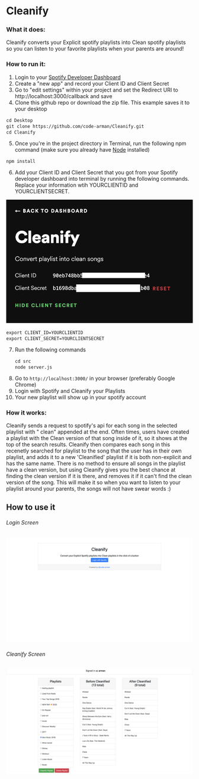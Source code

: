 # Cleanify

### What it does:

Cleanify converts your Explicit spotify playlists into Clean spotify playlists so you can listen to your favorite playlists when your parents are around!

### How to run it:

1. Login to your [Spotify Developer Dashboard](https://developer.spotify.com/dashboard/applications)
2. Create a "new app" and record your Client ID and Client Secret
3. Go to "edit settings" within your project and set the Redirect URI to http://localhost:3000/callback and save
4. Clone this github repo or download the zip file. This example saves it to your desktop

```
cd Desktop
git clone https://github.com/code-arman/Cleanify.git
cd Cleanify
```

5. Once you're in the project directory in Terminal, run the following npm command (make sure you already have [Node](https://nodejs.org/en/download/) installed)

```
npm install
```

6. Add your Client ID and Client Secret that you got from your Spotify developer dashboard into terminal by running the following commands. Replace your information wtih YOURCLIENTID and YOURCLIENTSECRET.

![Dashboard](imgs/spotify-developer-dashboard-keys.png)

```
export CLIENT_ID=YOURCLIENTID
export CLIENT_SECRET=YOURCLIENTSECRET
```

7. Run the following commands
   ```
   cd src
   node server.js
   ```
8. Go to `http://localhost:3000/` in your browser (preferably Google Chrome)
9. Login with Spotify and Cleanify your Playlists
10. Your new playlist will show up in your spotify account

### How it works:

Cleanify sends a request to spotify's api for each song in the selected playlist with " clean" appended at the end. Often times, users have created a playlist with the Clean version of that song inside of it, so it shows at the top of the search results. Cleanify then compares each song in this recenetly searched for playlist to the song that the user has in their own playlist, and adds it to a new 'Cleanified' playlist if it is both non-explicit and has the same name. There is no method to ensure all songs in the playlist have a clean version, but using Cleanify gives you the best chance at finding the clean version if it is there, and removes it if it can't find the clean version of the song. This will make it so when you want to listen to your playlist around your parents, the songs will not have swear words :)

## How to use it

<h6>Login Screen</h6>

![Login](imgs/cleanify-login-page.png)

<h6>Cleanify Screen</h6>

![Home](imgs/cleanify-home.png)
